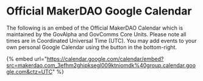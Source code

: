 # Official MakerDAO Google Calendar

The following is an embed of the Official MakerDAO Calendar which is maintained by the GovAlpha and GovComms Core Units. Please note all times are in Coordinated Universal Time (UTC). You may add events to your own personal Google Calendar using the button in the bottom-right.

{% embed url="https://calendar.google.com/calendar/embed?src=makerdao.com_3efhm2ghipksegl009ktniomdk%40group.calendar.google.com&ctz=UTC" %}
